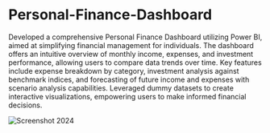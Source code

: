 # Personal-Finance-Dashboard

Developed a comprehensive Personal Finance Dashboard utilizing Power BI, aimed at simplifying financial management for individuals. The dashboard offers an intuitive overview of monthly income, expenses, and investment performance, allowing users to compare data trends over time. Key features include expense breakdown by category, investment analysis against benchmark indices, and forecasting of future income and expenses with scenario analysis capabilities. Leveraged dummy datasets to create interactive visualizations, empowering users to make informed financial decisions.

![Screenshot 2024](https://github.com/RitikMandole/Personal-Finance-Dashboard/assets/68509098/0715eabc-dffe-4976-9656-53cb6e8b79d2)

